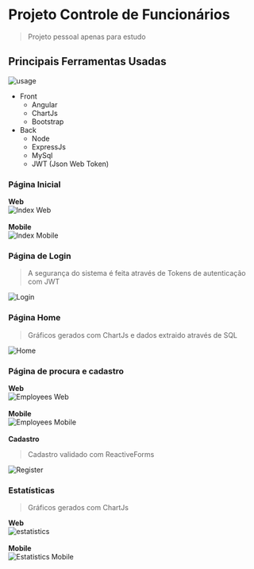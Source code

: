# Projeto Controle de Funcionários
> Projeto pessoal apenas para estudo

## Principais Ferramentas Usadas

![usage](https://user-images.githubusercontent.com/37387374/53825274-ad5f0880-3f54-11e9-8ad9-2369171c0fe7.jpg)

- Front
  - Angular
  - ChartJs
  - Bootstrap
- Back
  - Node
  - ExpressJs
  - MySql
  - JWT (Json Web Token)
  
### Página Inicial
**Web**<br>
![Index Web](https://user-images.githubusercontent.com/37387374/53826559-966de580-3f57-11e9-8005-47a3452f894f.jpg)<br><br>
**Mobile**<br>
![Index Mobile](https://user-images.githubusercontent.com/37387374/53826426-5575d100-3f57-11e9-9ad3-db91c8b45d27.jpg)

### Página de Login
> A segurança do sistema é feita através de Tokens de autenticação com JWT

![Login](https://user-images.githubusercontent.com/37387374/53827165-3b3cf280-3f59-11e9-96d9-e0f3dea4d2b8.jpg)

### Página Home
> Gráficos gerados com ChartJs e dados extraido através de SQL

![Home](https://user-images.githubusercontent.com/37387374/53827222-5d367500-3f59-11e9-8dbc-61f6f5f62c07.jpg)

### Página de procura e cadastro
**Web**<br>
![Employees Web](https://user-images.githubusercontent.com/37387374/53827273-73443580-3f59-11e9-9593-0dcc7d5935b6.jpg)<br><br>
**Mobile**<br>
![Employees Mobile](https://user-images.githubusercontent.com/37387374/53827342-9c64c600-3f59-11e9-891d-4970bbd412dc.jpg)<br><br>
**Cadastro**<br>
> Cadastro validado com ReactiveForms

![Register](https://user-images.githubusercontent.com/37387374/53829977-257efb80-3f60-11e9-933d-f2ee0a0e32bb.jpg)

### Estatísticas
> Gráficos gerados com ChartJs

**Web**<br>
![estatistics](https://user-images.githubusercontent.com/37387374/53830348-fddc6300-3f60-11e9-9766-ad10f5cd53bb.jpg)<br><br>
**Mobile**<br>
![Estatistics Mobile](https://user-images.githubusercontent.com/37387374/53827382-b3a3b380-3f59-11e9-9a3a-d24a5fd4b1af.jpg)
